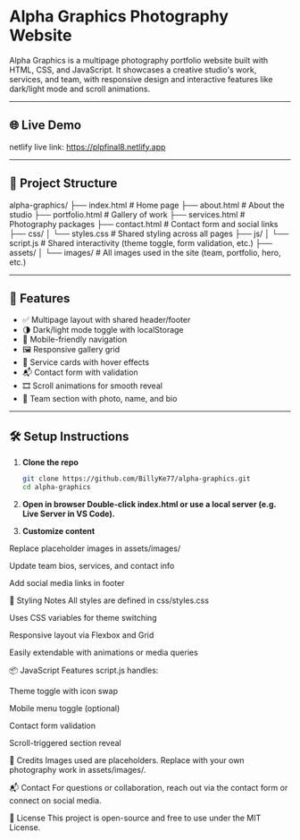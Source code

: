 # Alpha Graphics Photography Website

Alpha Graphics is a multipage photography portfolio website built with HTML, CSS, and JavaScript. It showcases a creative studio's work, services, and team, with responsive design and interactive features like dark/light mode and scroll animations.

---

## 🌐 Live Demo

netlify live link: https://plpfinal8.netlify.app 

---

## 📁 Project Structure

alpha-graphics/ 
├── index.html      # Home page 
├── about.html      # About the studio 
├── portfolio.html  # Gallery of work
├── services.html   # Photography packages 
├── contact.html    # Contact form and social links 
├── css/ 
│ └── styles.css    # Shared styling across all pages 
├── js/ 
│ └── script.js     # Shared interactivity (theme toggle, form validation, etc.) 
├── assets/ 
│ └── images/      # All images used in the site (team, portfolio, hero, etc.)


---

## 🚀 Features

- ✅ Multipage layout with shared header/footer
- 🌗 Dark/light mode toggle with localStorage
- 📱 Mobile-friendly navigation
- 🖼️ Responsive gallery grid
- 💼 Service cards with hover effects
- 📬 Contact form with validation
- 🎞️ Scroll animations for smooth reveal
- 👥 Team section with photo, name, and bio

---

## 🛠️ Setup Instructions

1. **Clone the repo**  
   ```bash
   git clone https://github.com/BillyKe77/alpha-graphics.git
   cd alpha-graphics
2. **Open in browser Double-click index.html or use a local server (e.g. Live Server in VS Code).**

3. **Customize content**

Replace placeholder images in assets/images/

Update team bios, services, and contact info

Add social media links in footer

🎨 Styling Notes
All styles are defined in css/styles.css

Uses CSS variables for theme switching

Responsive layout via Flexbox and Grid

Easily extendable with animations or media queries

📦 JavaScript Features
script.js handles:

Theme toggle with icon swap

Mobile menu toggle (optional)

Contact form validation

Scroll-triggered section reveal

📸 Credits
Images used are placeholders. Replace with your own photography work in assets/images/.

📬 Contact
For questions or collaboration, reach out via the contact form or connect on social media.

📝 License
This project is open-source and free to use under the MIT License.
